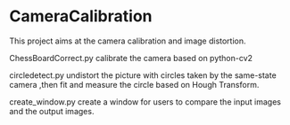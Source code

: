 # CameraCalibration
  This project aims at the camera calibration and image distortion.
  
  ChessBoardCorrect.py calibrate the camera based on python-cv2
  
  circledetect.py undistort the picture with circles taken by the same-state camera ,then fit and measure the circle based on Hough        Transform.
  
  create_window.py create a window for users to compare the input images and the output images.
